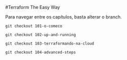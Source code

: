 #Terraform The Easy Way

Para navegar entre os capítulos, basta alterar o branch.

```
git checkout 101-o-comeco
```
```
git checkout 102-up-and-running
```
```
git checkout 103-terraformando-na-cloud
```
```
git checkout 104-advanced-steps
```
